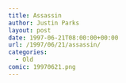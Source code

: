 ```yaml
---
title: Assassin
author: Justin Parks
layout: post
date: 1997-06-21T08:00:00+00:00
url: /1997/06/21/assassin/
categories:
  - Old
comic: 19970621.png
---
```

